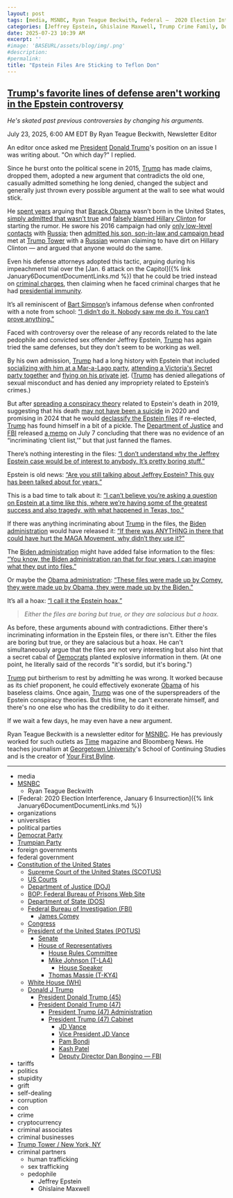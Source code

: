 ```yaml
---
layout: post
tags: [media, MSNBC, Ryan Teague Beckwith, Federal –  2020 Election Interference January 6 Insurrection, organizations, universities, political parties, Democrat Party, Trumpian Party, foreign governments, federal government, Constitution of the United States, Supreme Court of the United States (SCOTUS), US Courts, Department of Justice (DOJ), BOP –  Federal Bureau of Prisons Web Site, Department of State (DOS), Federal Bureau of Investigation (FBI), James Comey, Congress, President of the United States (POTUS), Senate, House of Representatives, House Rules Committee, Mike Johnson (T-LA4), House Speaker, Thomas Massie (T-KY4), White House (WH), Donald J Trump, President Donald Trump (45), President Donald Trump (47), President Trump (47) Administration, President Trump (47) Cabinet, JD Vance, Vice President JD Vance, Pam Bondi, Kash Patel, Deputy Director Dan Bongino — FBI, tariffs, politics, stupidity, grift, self-dealing, corruption, con, crime, cryptocurrency, criminal associates, criminal businesses, Trump Tower / New York NY, criminal partners, , human trafficking, sex trafficking, pedophile, Jeffrey Epstein, Ghislaine Maxwell]
categories: [Jeffrey Epstein, Ghislaine Maxwell, Trump Crime Family, Donald Trump]
date: 2025-07-23 10:39 AM
excerpt: ''
#image: 'BASEURL/assets/blog/img/.png'
#description:
#permalink:
title: "Epstein Files Are Sticking to Teflon Don"
---
```



## [Trump's favorite lines of defense aren't working in the Epstein controversy](https://www.msnbc.com/opinion/msnbc-opinion/trump-epstein-files-conspiracy-controversy-defense-arguments-maga-rcna220009)

*He's skated past previous controversies by changing his arguments.*

July 23, 2025, 6:00 AM EDT
By Ryan Teague Beckwith, Newsletter Editor

An editor once asked me [President](https://www.whitehouse.gov/) [Donald Trump](https://www.donaldjtrump.com/)'s position on an issue I was writing about. "On which day?" I replied.

Since he burst onto the political scene in 2015, [Trump](https://www.donaldjtrump.com/) has made claims, dropped them, adopted a new argument that contradicts the old one, casually admitted something he long denied, changed the subject and generally just thrown every possible argument at the wall to see what would stick.

He [spent years](https://www.latimes.com/politics/la-na-pol-trump-birther-timeline-20160916-snap-htmlstory.html) arguing that [Barack Obama](https://www.democrats.org/) wasn’t born in the United States, [simply admitted that wasn’t true](https://www.nbcnews.com/politics/2016-election/donald-trump-obama-was-born-united-states-n649501) and [falsely blamed Hillary Clinton](https://www.pbs.org/newshour/politics/ap-fact-check-trumps-bogus-birtherism-claim-clinton) for starting the rumor. He swore his 2016 campaign had only [only low-level contacts](https://time.com/5290531/donald-trump-robert-mueller-russia-investigation-arguments/) with [Russia](https://government.ru/); then [admitted his son, son-in-law and campaign head](https://time.com/5290531/donald-trump-robert-mueller-russia-investigation-arguments/) met at [Trump Tower](https://www.trump.com/residential-real-estate-portfolio/trump-tower-new-york) with a [Russian](http://government.ru/) woman claiming to have dirt on Hillary Clinton — and argued that anyone would do the same.

Even his defense attorneys adopted this tactic, arguing during his impeachment trial over the [Jan. 6 attack on the Capitol]({% link January6DocumentDocumentLinks.md %}) that he could be tried instead on [criminal charges](https://www.nytimes.com/2021/02/09/us/politics/bruce-castor-trump-lawyer.html), then claiming when he faced criminal charges that he had [presidential immunity](https://www.pbs.org/newshour/show/the-arguments-trumps-attorneys-are-making-to-claim-hes-immune-from-jan-6-prosecution).

It’s all reminiscent of [Bart Simpson](https://www.disneyplus.com/browse/page-e68fa3ee-0f68-402d-9cb8-56883ae4c9dd)’s infamous defense when confronted with a note from school: [“I didn’t do it. Nobody saw me do it. You can’t prove anything.”](https://www.imdb.com/title/tt5179010/quotes/)

Faced with controversy over the release of any records related to the late pedophile and convicted sex offender Jeffrey Epstein, [Trump](https://www.donaldjtrump.com/) has again tried the same defenses, but they don't seem to be working as well.

By his own admission, [Trump](https://www.donaldjtrump.com/) had a long history with Epstein that included [socializing with him at a Mar-a-Lago party](https://www.nbcnews.com/news/us-news/tape-shows-donald-trump-jeffrey-epstein-discussing-women-1992-party-n1030686), [attending a Victoria's Secret party together](https://www.nytimes.com/2025/07/17/us/politics/timeline-trump-epstein.html) and [flying on his private jet](https://www.miamiherald.com/news/local/crime/article256740662.html). ([Trump](https://www.donaldjtrump.com/) has denied allegations of sexual misconduct and has denied any impropriety related to Epstein’s crimes.)

But after [spreading a conspiracy theory](https://www.factcheck.org/2019/08/the-epstein-connections-fueling-conspiracy-theories/) related to Epstein's death in 2019, suggesting that his death [may not have been a suicide](https://abcnews.go.com/Politics/trump-jeffrey-epstein-years-including-2024-campaign-trail/story?id=123778541) in 2020 and promising in 2024 that he would [declassify the Epstein files](https://www.msnbc.com/rachel-maddow-show/maddowblog/trumps-pre-election-comments-epstein-files-resurface-edited-fox-news-i-rcna218840) if re-elected, [Trump](https://www.donaldjtrump.com/) has found himself in a bit of a pickle. The [Department of Justice](https://www.justice.gov/) and [FBI](https://www.fbi.gov/) released [a memo](https://www.justice.gov/opa/media/1407001/dl?inline) on July 7 concluding that there was no evidence of an “incriminating ‘client list,’” but that just fanned the flames.

There’s nothing interesting in the files: [“I don’t understand why the Jeffrey Epstein case would be of interest to anybody. It’s pretty boring stuff.”](https://x.com/Acyn/status/1945254821482914162?)

Epstein is old news: [“Are you still talking about Jeffrey Epstein? This guy has been talked about for years.”](https://www.tiktok.com/@cnbc/video/7524769230823132471?lang=en)

This is a bad time to talk about it: [“I can’t believe you’re asking a question on Epstein at a time like this, where we’re having some of the greatest success and also tragedy, with what happened in Texas, too.”](https://www.tiktok.com/@cnbc/video/7524769230823132471?lang=en)

If there was anything incriminating about [Trump](https://www.donaldjtrump.com/) in the files, the [Biden administration](https://bidenwhitehouse.archives.gov/) would have released it: [“If there was ANYTHING in there that could have hurt the MAGA Movement, why didn’t they use it?”](https://www.cnn.com/2025/07/14/politics/epstein-fallout-trump-maga)

The [Biden administration](https://bidenwhitehouse.archives.gov/) might have added false information to the files: [“You know, the Biden administration ran that for four years. I can imagine what they put into files.”](https://rollcall.com/factbase/trump/transcript/donald-trump-interview-john-solomon-amanda-head-real-americas-voice-july-16-2025/)

Or maybe the [Obama administration](https://obamawhitehouse.archives.gov/): [“These files were made up by Comey, they were made up by Obama, they were made up by the Biden.”](https://www.nbcnews.com/politics/justice-department/maurene-comey-daughter-james-comey-fired-sean-combs-ghislaine-maxwell-rcna219236)

It’s all a hoax: [“I call it the Epstein hoax.”](https://www.rev.com/transcripts/trump-welcomes-prince-of-bahrain)

> *Either the files are boring but true, or they are salacious but a hoax.*

As before, these arguments abound with contradictions. Either there's incriminating information in the Epstein files, or there isn't. Either the files are boring but true, or they are salacious but a hoax. He can't simultaneously argue that the files are not very interesting but also hint that a secret cabal of [Democrats](https://www.democrats.org/) planted explosive information in them. (At one point, he literally said of the records "it's sordid, but it's boring.")

[Trump](https://www.donaldjtrump.com/) put birtherism to rest by admitting he was wrong. It worked because as its chief proponent, he could effectively exonerate [Obama](https://obamawhitehouse.archives.gov/) of his baseless claims. Once again, [Trump](https://www.donaldjtrump.com/) was one of the superspreaders of the Epstein conspiracy theories. But this time, he can't exonerate himself, and there's no one else who has the credibility to do it either.

If we wait a few days, he may even have a new argument.

Ryan Teague Beckwith is a newsletter editor for [MSNBC](https://www.msnbc.com/). He has previously worked for such outlets as [Time](https://www.time.com/) magazine and Bloomberg News. He teaches journalism at [Georgetown University](https://www.georgetown.edu/)'s School of Continuing Studies and is the creator of [Your First Byline](https://yourfirstbyline.substack.com/).

----
- media
- [MSNBC](https://www.msnbc.com/)
    - Ryan Teague Beckwith
- [Federal: 2020 Election Interference, January 6 Insurrection]({% link January6DocumentDocumentLinks.md %})
- organizations 
- universities 
- political parties
- [Democrat Party](https://www.democrats.org/)
- [Trumpian Party](https://www.gop.com/)
- foreign governments
- federal government 
- [Constitution of the United States](https://constitution.congress.gov/)
    - [Supreme Court of the United States (SCOTUS)](https://www.supremecourt.gov/)
    - [US Courts](https://www.uscourts.gov/)
    - [Department of Justice (DOJ)](https://www.justice.gov/)
    - [BOP: Federal Bureau of Prisons Web Site](https://www.bop.gov/)
   - [Department of State (DOS)](https://www.state.gov/)
    - [Federal Bureau of Investigation (FBI)](https://www.fbi.gov/)
        - [James Comey](https://www.fbi.gov/history/directors/james-b-comey)
    - [Congress](https://www.congress.gov/)
    - [President of the United States (POTUS)](https://www.whitehouse.gov/)
        - [Senate](https://www.senate.gov/)
        - [House of Representatives](https://www.house.gov/)
            - [House Rules Committee](https://rules.house.gov/)
            - [Mike Johnson (T-LA4)](https://mikejohnson.house.gov/)
                - [House Speaker](https://www.speaker.gov/) 
            - [Thomas Massie (T-KY4)](https://massie.house.gov/)
    - [White House (WH)](https://www.whitehouse.gov/)
    - [Donald J Trump](https://www.donaldjtrump.com/)
        - [President Donald Trump (45)](https://trumpwhitehouse.archives.gov/)
        - [President Donald Trump (47)](https://www.whitehouse.gov/administration/donald-j-trump/)
            - [President Trump (47) Administration](https://www.whitehouse.gov/administration/)
            - [President Trump (47) Cabinet](https://www.whitehouse.gov/administration/the-cabinet/)
                - [JD Vance](https://www.linkedin.com/in/jd-vance-770a9047/)
                - [Vice President JD Vance](https://www.whitehouse.gov/administration/jd-vance/)
                - [Pam Bondi](https://www.justice.gov/ag/staff-profile/meet-attorney-general)
                - [Kash Patel](https://www.fbi.gov/about/leadership-and-structure/director-patel)
                - [Deputy Director Dan Bongino — FBI](https://www.fbi.gov/about/leadership-and-structure/deputy-director-dan-bongino)
- tariffs
- politics
- stupidity
- grift
- self-dealing
- corruption
- con
- crime
- cryptocurrency 
- criminal associates
- criminal businesses
- [Trump Tower / New York, NY](https://www.trump.com/residential-real-estate-portfolio/trump-tower-new-york)
- criminal partners
    - human trafficking 
    - sex trafficking 
    - pedophile 
        - Jeffrey Epstein 
        - Ghislaine Maxwell
 
